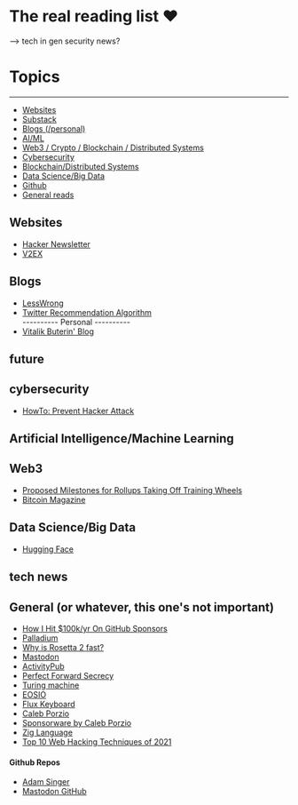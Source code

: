 # The real reading list ❤️



-->
tech in gen
security
news?

# Topics
---
* [Websites](#website)
* [Substack](#substack)
* [Blogs (/personal)](#blogs)
* [AI/ML](#aiml)
* [Web3 / Crypto / Blockchain / Distributed Systems](#future)
* [Cybersecurity](#cybersecurity)
* [Blockchain/Distributed Systems](#blockchain)
* [Data Science/Big Data](#datascience)
* [Github](#github)
* [General reads](#General)


## Websites
* [Hacker Newsletter](https://hackernewsletter.com/)
* [V2EX](https://www.v2ex.com)



## Blogs
* [LessWrong](https://www.lesswrong.com/)
* [Twitter Recommendation Algorithm](https://blog.twitter.com/engineering/en_us/topics/open-source/2023/twitter-recommendation-algorithm)
<br> ---------- Personal ---------- <br>
* [Vitalik Buterin' Blog](https://vitalik.ca/)

## future

## cybersecurity
* [HowTo: Prevent Hacker Attack](https://web.archive.org/web/20110722062454/http://program-think.blogspot.com/2010/06/howto-prevent-hacker-attack-1.html)

## Artificial Intelligence/Machine Learning

## Web3
* [Proposed Milestones for Rollups Taking Off Training Wheels](https://ethereum-magicians.org/t/proposed-milestones-for-rollups-taking-off-training-wheels/11571)
* [Bitcoin Magazine](https://bitcoinmagazine.com/)

## Data Science/Big Data
* [Hugging Face](https://huggingface.co/)

## tech news



## General (or whatever, this one's not important)
* [How I Hit $100k/yr On GitHub Sponsors](https://calebporzio.com/i-just-hit-dollar-100000yr-on-github-sponsors-heres-how-i-did-it)
* [Palladium](https://www.palladiummag.com/)
* [Why is Rosetta 2 fast?](https://dougallj.wordpress.com/2022/11/09/why-is-rosetta-2-fast/)
* [Mastodon](https://zh.wikipedia.org/wiki/Mastodon)
* [ActivityPub](https://zh.wikipedia.org/wiki/ActivityPub)
* [Perfect Forward Secrecy](https://zh.wikipedia.org/wiki/%E5%9C%96%E9%9D%88%E5%AE%8C%E5%82%99%E6%80%A7)
* [Turing machine](https://zh.wikipedia.org/wiki/%E5%9B%BE%E7%81%B5%E6%9C%BA)
* [EOSIO](https://eos.io/)
* [Flux Keyboard](https://www.kickstarter.com/projects/fluxkeyboard/flux-keyboard-the-keyboard-reinvented)
* [Caleb Porzio](https://calebporzio.com/)
* [Sponsorware by Caleb Porzio](https://calebporzio.com/sponsorware)
* [Zig Language](https://ziglang.org/)
* [Top 10 Web Hacking Techniques of 2021](https://portswigger.net/research/top-10-web-hacking-techniques-of-2021)



#### Github Repos
* [Adam Singer](https://adam-singer.github.io/)
* [Mastodon GitHub](https://github.com/mastodon/mastodon)



